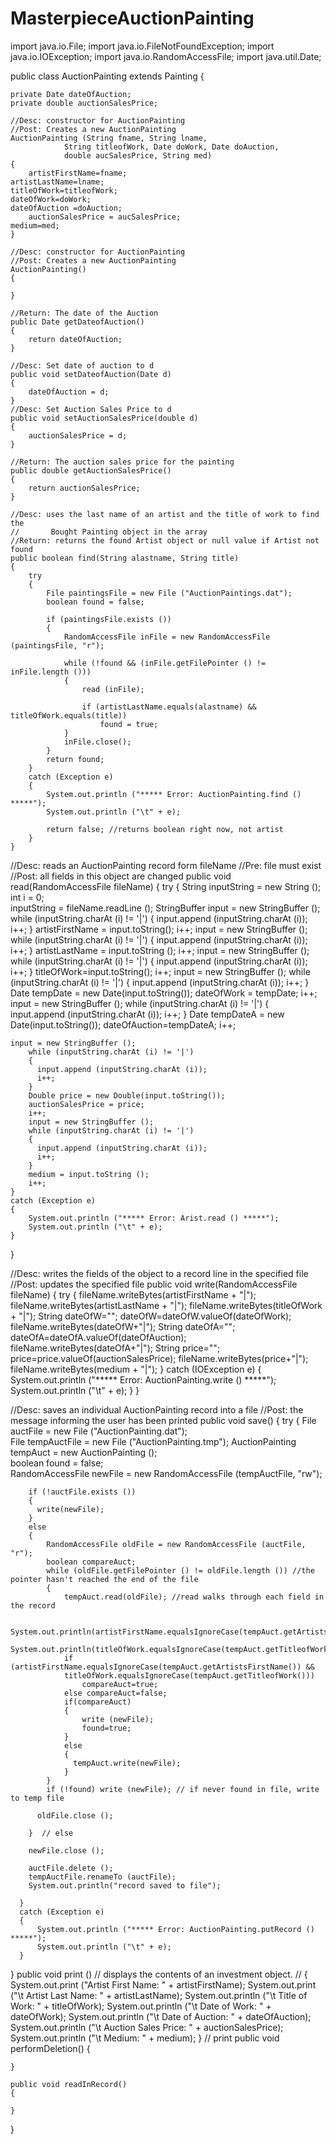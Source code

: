 MasterpieceAuctionPainting
==========================
import java.io.File;
import java.io.FileNotFoundException;
import java.io.IOException;
import java.io.RandomAccessFile;
import java.util.Date;


public class AuctionPainting extends Painting
{

    private Date dateOfAuction;
    private double auctionSalesPrice;

    //Desc: constructor for AuctionPainting
    //Post: Creates a new AuctionPainting 
    AuctionPainting (String fname, String lname, 
                String titleofWork, Date doWork, Date doAuction,
                double aucSalesPrice, String med)
    {
        artistFirstName=fname;
	artistLastName=lname;
	titleOfWork=titleofWork;
	dateOfWork=doWork;
	dateOfAuction =doAuction;
        auctionSalesPrice = aucSalesPrice;
	medium=med;
    }
    
    //Desc: constructor for AuctionPainting
    //Post: Creates a new AuctionPainting 
    AuctionPainting()
    {
        
    }

    //Return: The date of the Auction
    public Date getDateofAuction()
    {
        return dateOfAuction;
    }
    
    //Desc: Set date of auction to d
    public void setDateofAuction(Date d)
    {
        dateOfAuction = d;
    }
	//Desc: Set Auction Sales Price to d
    public void setAuctionSalesPrice(double d)
    {
        auctionSalesPrice = d;
    }

    //Return: The auction sales price for the painting
    public double getAuctionSalesPrice()
    {
    	return auctionSalesPrice;
    }

    //Desc: uses the last name of an artist and the title of work to find the
    //       Bought Painting object in the array 
    //Return: returns the found Artist object or null value if Artist not found
    public boolean find(String alastname, String title) 
    {
        try
        {
            File paintingsFile = new File ("AuctionPaintings.dat");
            boolean found = false;      

            if (paintingsFile.exists ())
            {
                RandomAccessFile inFile = new RandomAccessFile (paintingsFile, "r");

                while (!found && (inFile.getFilePointer () != inFile.length ()))
                {
                    read (inFile);

                    if (artistLastName.equals(alastname) && titleOfWork.equals(title))
                        found = true;
                }
                inFile.close();
            }
            return found;
        }
        catch (Exception e)
        {
            System.out.println ("***** Error: AuctionPainting.find () *****");
            System.out.println ("\t" + e);

            return false; //returns boolean right now, not artist
        }
    }
    
//Desc: reads an AuctionPainting record form fileName
//Pre: file must exist 
//Post: all fields in this object are changed
public void read(RandomAccessFile fileName)
{
    try
    {
        String  inputString = new String ();    
        int i = 0;                      
        inputString = fileName.readLine ();
        StringBuffer input = new StringBuffer ();   
        while (inputString.charAt (i) != '|')
        {
          input.append (inputString.charAt (i));
          i++;
        }
        artistFirstName = input.toString();
        i++;
        input = new StringBuffer ();
        while (inputString.charAt (i) != '|')
        {
          input.append (inputString.charAt (i));
          i++;
        }
        artistLastName = input.toString ();
        i++;
        input = new StringBuffer ();
        while (inputString.charAt (i) != '|')
        {
          input.append (inputString.charAt (i));
          i++;
        }
        titleOfWork=input.toString();
        i++;
        input = new StringBuffer ();
        while (inputString.charAt (i) != '|')
        {
          input.append (inputString.charAt (i));
          i++;
        }
        Date tempDate = new Date(input.toString());
        dateOfWork = tempDate;
        i++;
        input = new StringBuffer ();
        while (inputString.charAt (i) != '|')
        {
          input.append (inputString.charAt (i));
          i++;
        }
        Date tempDateA = new Date(input.toString());
        dateOfAuction=tempDateA;
        i++;
	
	input = new StringBuffer ();
        while (inputString.charAt (i) != '|')
        {
          input.append (inputString.charAt (i));
          i++;
        }
        Double price = new Double(input.toString());
        auctionSalesPrice = price;
        i++;
        input = new StringBuffer ();
        while (inputString.charAt (i) != '|')
        {
          input.append (inputString.charAt (i));
          i++;
        }
        medium = input.toString ();
        i++;
    }
    catch (Exception e)
    {
        System.out.println ("***** Error: Arist.read () *****");
        System.out.println ("\t" + e);
    }

}

//Desc: writes the fields of the object to a record line in the specified file
//Post: updates the specified file
public void write(RandomAccessFile fileName)
{
    try
    {
        fileName.writeBytes(artistFirstName + "|");
        fileName.writeBytes(artistLastName + "|");
        fileName.writeBytes(titleOfWork + "|");
        String dateOfW="";
        dateOfW=dateOfW.valueOf(dateOfWork);
        fileName.writeBytes(dateOfW+"|");
        String dateOfA="";
        dateOfA=dateOfA.valueOf(dateOfAuction);
        fileName.writeBytes(dateOfA+"|");
        String price="";
        price=price.valueOf(auctionSalesPrice);
        fileName.writeBytes(price+"|");
        fileName.writeBytes(medium + "|");
    }
    catch (IOException e)
    {
        System.out.println ("***** Error: AuctionPainting.write () *****");
        System.out.println ("\t" + e);
    }
}

//Desc: saves an individual AuctionPainting record into a file
//Post: the message informing the user has been printed
public void save()
{
    try
    {
        File auctFile = new File ("AuctionPainting.dat");  
        File  tempAuctFile = new File ("AuctionPainting.tmp"); 
        AuctionPainting tempAuct = new AuctionPainting ();  
        boolean found = false;      
        RandomAccessFile newFile = new RandomAccessFile (tempAuctFile, "rw");

        if (!auctFile.exists ())
        {
          write(newFile);
        }
        else
        {
            RandomAccessFile oldFile = new RandomAccessFile (auctFile, "r");
            boolean compareAuct;
            while (oldFile.getFilePointer () != oldFile.length ()) //the pointer hasn't reached the end of the file
            {
                tempAuct.read(oldFile); //read walks through each field in the record

                System.out.println(artistFirstName.equalsIgnoreCase(tempAuct.getArtistsFirstName()));
                System.out.println(titleOfWork.equalsIgnoreCase(tempAuct.getTitleofWork()));
                if (artistFirstName.equalsIgnoreCase(tempAuct.getArtistsFirstName()) &&
                titleOfWork.equalsIgnoreCase(tempAuct.getTitleofWork()))
                    compareAuct=true;
                else compareAuct=false;
                if(compareAuct) 
                {
                    write (newFile); 
                    found=true;
                } 
                else
                {
                  tempAuct.write(newFile); 
                }
            }  
            if (!found) write (newFile); // if never found in file, write to temp file

          oldFile.close ();

        }  // else

        newFile.close ();

        auctFile.delete ();
        tempAuctFile.renameTo (auctFile);
        System.out.println("record saved to file");

      }
      catch (Exception e)
      {
          System.out.println ("***** Error: AuctionPainting.putRecord () *****");
          System.out.println ("\t" + e);
      }
  }
    public void print () 
 // displays the contents of an investment object. // 
    { 
        System.out.print ("Artist First Name: " + artistFirstName);
        System.out.print ("\t Artist Last Name: " + artistLastName); 
        System.out.println ("\t Title of Work: " + titleOfWork); 
        System.out.println ("\t Date of Work: " + dateOfWork); 
        System.out.println ("\t Date of Auction: " + dateOfAuction); 
        System.out.println ("\t Auction Sales Price: " + auctionSalesPrice); 
        System.out.println ("\t Medium: " + medium); 
    } // print
    public void performDeletion()
    {
    
    }
    
    public void readInRecord()
    {
        
    }
    

}




